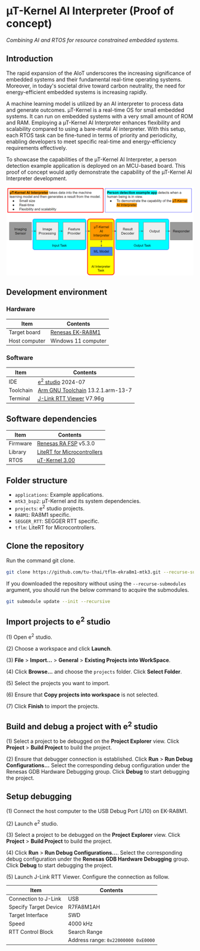 # µT-Kernel AI Interpreter (Proof of concept)

*Combining AI and RTOS for resource constrained embedded systems.*

## Introduction

The rapid expansion of the AIoT underscores the increasing significance of
embedded systems and their fundamental real-time operating systems.
Moreover, in today's societal drive toward carbon neutrality, the need for
energy-efficient embedded systems is increasing rapidly.

A machine learning model is utilized by an AI interpreter to process data and
generate outcomes. µT-Kernel is a real-time OS for small embedded systems.
It can run on embedded systems with a very small amount of ROM and RAM.
Employing a µT-Kernel AI Interpreter enhances flexibility and scalability
compared to using a bare-metal AI interpreter. With this setup, each RTOS task
can be fine-tuned in terms of priority and periodicity, enabling developers to
meet specific real-time and energy-efficiency requirements effectively.

To showcase the capabilities of the µT-Kernel AI Interpreter, a person
detection example application is deployed on an MCU-based board. This proof of
concept would aptly demonstrate the capability of the µT-Kernel AI Interpreter
development.

![µT-Kernel AI Interpreter PoC](uT-Kernel-AI-Interpreter.png)

## Development environment

### Hardware

| Item          | Contents                                                                                                                                          |
| ------------- | ------------------------------------------------------------------------------------------------------------------------------------------------- |
| Target board  | [Renesas EK-RA8M1](https://www.renesas.com/en/products/microcontrollers-microprocessors/ra-cortex-m-mcus/ek-ra8m1-evaluation-kit-ra8m1-mcu-group) |
| Host computer | Windows 11 computer                                                                                                                               |

### Software

| Item      | Contents                                                                                              |
| --------- | ----------------------------------------------------------------------------------------------------- |
| IDE       | [e<sup>2</sup> studio](https://www.renesas.com/en/software-tool/e-studio) 2024-07                     |
| Toolchain | [Arm GNU Toolchain](https://developer.arm.com/Tools%20and%20Software/GNU%20Toolchain) 13.2.1.arm-13-7 |
| Terminal  | [J-Link RTT Viewer](https://www.segger.com/products/debug-probes/j-link/tools/rtt-viewer/) V7.96g     |

## Software dependencies

| Item     | Contents                                                                                        |
| -------- | ----------------------------------------------------------------------------------------------- |
| Firmware | [Renesas RA FSP](https://www.renesas.com/en/software-tool/flexible-software-package-fsp) v5.3.0 |
| Library  | [LiteRT for Microcontrollers](https://ai.google.dev/edge/litert/microcontrollers/overview)      |
| RTOS     | [µT-Kernel 3.00](https://github.com/tron-forum/mtkernel_3)                                      |

## Folder structure

* `applications`: Example applications.
* `mtk3_bsp2`: µT-Kernel and its system dependencies.
* `projects`: e<sup>2</sup> studio projects.
* `RA8M1`: RA8M1 specific.
* `SEGGER_RTT`: SEGGER RTT specific.
* `tflm`: LiteRT for Microcontrollers.

## Clone the repository

Run the command git clone.

```bash
git clone https://github.com/tu-thai/tflm-ekra8m1-mtk3.git --recurse-submodules
```

If you downloaded the repository without using the `--recurse-submodules` argument, you should run the below command to acquire the submodules.

```bash
git submodule update --init --recursive
```

## Import projects to e<sup>2</sup> studio

(1) Open e<sup>2</sup> studio.

(2) Choose a workspace and click **Launch**.

(3) **File** > **Import...** > **General** > **Existing Projects into WorkSpace**.

(4) Click **Browse...** and choose the `projects` folder. Click **Select Folder**.

(5) Select the projects you want to import.

(6) Ensure that **Copy projects into workspace** is not selected.

(7) Click **Finish** to import the projects.

## Build and debug a project with e<sup>2</sup> studio

(1) Select a project to be debugged on the **Project Explorer** view. Click
**Project** > **Build Project** to build the project.

(2) Ensure that debugger connection is established. Click **Run** >
**Run Debug Configurations...** Select the corresponding debug configuration
under the Renesas GDB Hardware Debugging group. Click **Debug** to start
debugging the project.

## Setup debugging

(1) Connect the host computer to the USB Debug Port (J10) on EK-RA8M1.

(2) Launch e<sup>2</sup> studio.

(3) Select a project to be debugged on the **Project Explorer** view. Click
**Project** > **Build Project** to build the project.

(4) Click **Run** > **Run Debug Configurations...**. Select the corresponding
debug configuration under the **Renesas GDB Hardware Debugging** group. Click
**Debug** to start debugging the project.

(5) Launch J-Link RTT Viewer. Configure the connection as follow.

| Item                  | Contents                            |
| --------------------- | ----------------------------------- |
| Connection to J-Link  | USB                                 |
| Specify Target Device | R7FA8M1AH                           |
| Target Interface      | SWD                                 |
| Speed                 | 4000 kHz                            |
| RTT Control Block     | Search Range                        |
|                       | Address range: `0x22000000 0xE0000` |

